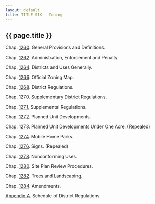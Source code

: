 ```yaml
---
layout: default 
title: TITLE SIX - Zoning 
---
```


{{ page.title }}
----------------

Chap. [1260](4c764b58.html). General Provisions and Definitions.

Chap. [1262](4cfa500e.html). Administration, Enforcement and Penalty.

Chap. [1264](4dade3b7.html). Districts and Uses Generally.

Chap. [1266](5043c9f6.html). Official Zoning Map.

Chap. [1268](50717dac.html). District Regulations.

Chap. [1270](5093b28d.html). Supplementary District Regulations.

Chap. [1271.](523fb575.html) Supplemental Regulations.

Chap. [1272](53182510.html). Planned Unit Developments.

Chap. [1273](54605092.html). Planned Unit Developments Under One Acre.
(Repealed)

Chap. [1274](5467e61b.html). Mobile Home Parks.

Chap. [1276](54966c10.html). Signs. (Repealed)

Chap. [1278](549d824f.html). Nonconforming Uses.

Chap. [1280](54f1829c.html). Site Plan Review Procedures.

Chap. [1282](55d9682f.html). Trees and Landscaping.

Chap. [1284](55e00b38.html). Amendments.

[Appendix A](55fe8697.html). Schedule of District Regulations.
